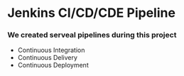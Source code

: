 # Jenkins CI/CD/CDE Pipeline
### We created serveal pipelines during this project
- Continuous Integration
- Continuous Delivery
- Continuous Deployment
